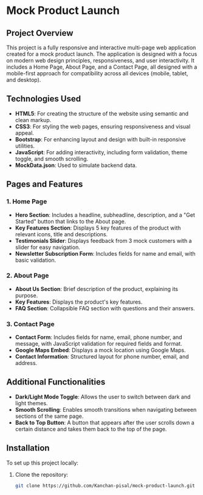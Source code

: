 # Mock Product Launch

## Project Overview
This project is a fully responsive and interactive multi-page web application created for a mock product launch. The application is designed with a focus on modern web design principles, responsiveness, and user interactivity. It includes a Home Page, About Page, and a Contact Page, all designed with a mobile-first approach for compatibility across all devices (mobile, tablet, and desktop).

## Technologies Used
- **HTML5**: For creating the structure of the website using semantic and clean markup.
- **CSS3**: For styling the web pages, ensuring responsiveness and visual appeal.
- **Bootstrap**: For enhancing layout and design with built-in responsive utilities.
- **JavaScript**: For adding interactivity, including form validation, theme toggle, and smooth scrolling.
- **MockData.json**: Used to simulate backend data.

## Pages and Features

### 1. Home Page
- **Hero Section**: Includes a headline, subheadline, description, and a "Get Started" button that links to the About page.
- **Key Features Section**: Displays 5 key features of the product with relevant icons, title and descriptions.
- **Testimonials Slider**: Displays feedback from 3 mock customers with a slider for easy navigation.
- **Newsletter Subscription Form**: Includes fields for name and email, with basic validation.

### 2. About Page
- **About Us Section**: Brief description of the product, explaining its purpose.
- **Key Features**: Displays the product's key features.
- **FAQ Section**: Collapsible FAQ section with questions and their answers.

### 3. Contact Page
- **Contact Form**: Includes fields for name, email, phone number, and message, with JavaScript validation for required fields and format.
- **Google Maps Embed**: Displays a mock location using Google Maps.
- **Contact Information**: Structured layout for phone number, email, and address.

## Additional Functionalities
- **Dark/Light Mode Toggle**: Allows the user to switch between dark and light themes.
- **Smooth Scrolling**: Enables smooth transitions when navigating between sections of the same page.
- **Back to Top Button**: A button that appears after the user scrolls down a certain distance and takes them back to the top of the page.

## Installation
To set up this project locally:
1. Clone the repository:
   ```bash
   git clone https://github.com/Kanchan-pisal/mock-product-launch.git
